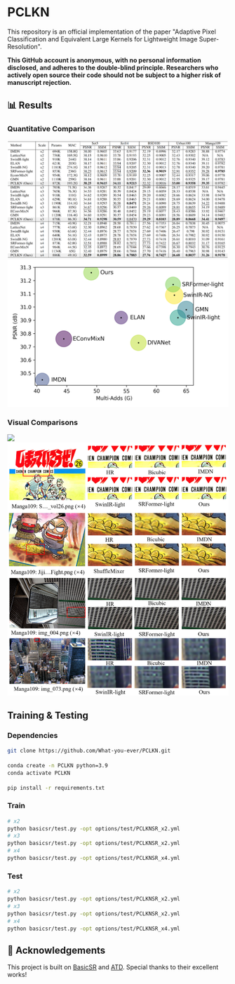 # PCLKN
This repository is an official implementation of the paper "Adaptive Pixel Classification and Equivalent Large Kernels for Lightweight Image Super-Resolution".

**This GitHub account is anonymous, with no personal information disclosed, and adheres to the double-blind principle. Researchers who actively open source their code should not be subject to a higher risk of manuscript rejection.**

## 📊 Results
### Quantitative Comparison

<img src="images/comparisons.png">

<img src="images/bubble_plot.png">

### Visual Comparisons

<img src="images/visual.png">
<img src="images/visual2.png">

## Training & Testing 

### Dependencies 

```bash
git clone https://github.com/What-you-ever/PCLKN.git

conda create -n PCLKN python=3.9
conda activate PCLKN

pip install -r requirements.txt
```

### Train

```bash
# x2 
python basicsr/test.py -opt options/test/PCLKNSR_x2.yml
# x3
python basicsr/test.py -opt options/test/PCLKNSR_x2.yml
# x4
python basicsr/test.py -opt options/test/PCLKNSR_x4.yml
```
### Test

```bash
# x2
python basicsr/test.py -opt options/test/PCLKNSR_x2.yml
# x3
python basicsr/test.py -opt options/test/PCLKNSR_x2.yml
# x4
python basicsr/test.py -opt options/test/PCLKNSR_x4.yml
```


## 🏅 Acknowledgements

This project is built on [BasicSR](https://github.com/XPixelGroup/BasicSR) and [ATD](https://github.com/LabShuHangGU/Adaptive-Token-Dictionary). Special thanks to their excellent works!
